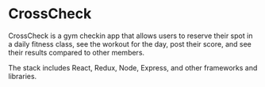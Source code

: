 # CrossCheck

CrossCheck is a gym checkin app that allows users to reserve their spot in
a daily fitness class, see the workout for the day, post their score, and see their results compared to other members.

The stack includes React, Redux, Node, Express, and other frameworks and libraries.
